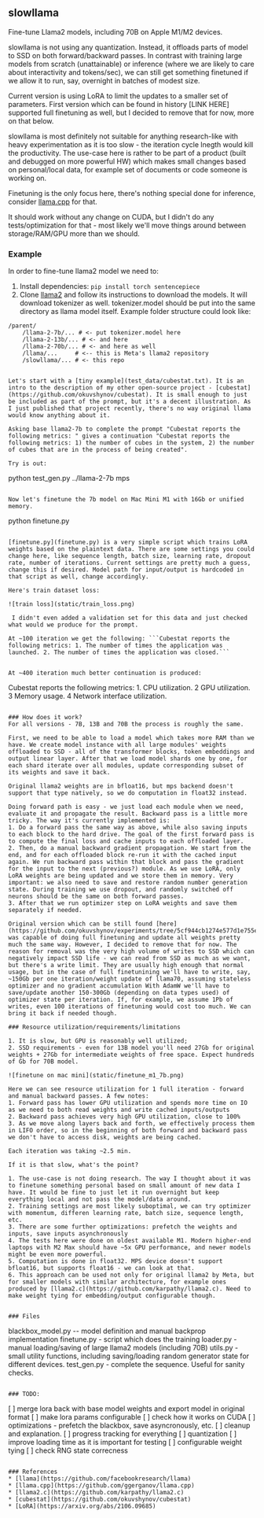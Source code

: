 ## slowllama

Fine-tune Llama2 models, including 70B on Apple M1/M2 devices.

slowllama is not using any quantization. Instead, it offloads parts of model to SSD on both forward/backward passes. In contrast with training large models from scratch (unattainable) or inference (where we are likely to care about interactivity and tokens/sec), we can still get something finetuned if we allow it to run, say, overnight in batches of modest size.

Current version is using LoRA to limit the updates to a smaller set of parameters. First version which can be found in history [LINK HERE] supported full finetuning as well, but I decided to remove that for now, more on that below.

slowllama is most definitely not suitable for anything research-like with heavy experimentation as it is too slow - the iteration cycle lnegth would kill the productivity. The use-case here is rather to be part of a product (built and debugged on more powerful HW) which makes small changes based on personal/local data, for example set of documents or code someone is working on.

Finetuning is the only focus here, there's nothing special done for inference, consider [llama.cpp](https://github.com/ggerganov/llama.cpp) for that.

It should work without any change on CUDA, but I didn't do any tests/optimization for that - most likely we'll move things around between storage/RAM/GPU more than we should.

### Example

In order to fine-tune llama2 model we need to:
1. Install dependencies: ```pip install torch sentencepiece``` 
2. Clone [llama2](https://github.com/facebookresearch/llama) and follow its instructions to download the models. It will download tokenizer as well. tokenizer.model should be put into the same directory as llama model itself. Example folder structure could look like:
```
/parent/
    /llama-2-7b/... # <- put tokenizer.model here
    /llama-2-13b/... # <- and here
    /llama-2-70b/... # <- and here as well
    /llama/...     # <-- this is Meta's llama2 repository
    /slowllama/... # <- this repo


Let's start with a [tiny example](test_data/cubestat.txt). It is an intro to the description of my other open-source project - [cubestat](https://github.com/okuvshynov/cubestat). It is small enough to just be included as part of the prompt, but it's a decent illustration. As I just published that project recently, there's no way original llama would know anything about it. 

Asking base llama2-7b to complete the prompt "Cubestat reports the following metrics: " gives a continuation "Cubestat reports the following metrics: 1) the number of cubes in the system, 2) the number of cubes that are in the process of being created". 

Try is out:
```
python test_gen.py ../llama-2-7b mps
```

Now let's finetune the 7b model on Mac Mini M1 with 16Gb or unified memory.

```
python finetune.py
```

[finetune.py](finetune.py) is a very simple script which trains LoRA weights based on the plaintext data. There are some settings you could change here, like sequence length, batch size, learning rate, dropout rate, number of iterations. Current settings are pretty much a guess, change this if desired. Model path for input/output is hardcoded in that script as well, change accordingly.

Here's train dataset loss:

![train loss](static/train_loss.png)

 I didn't even added a validation set for this data and just checked what would we produce for the prompt.

At ~100 iteration we get the following: ```Cubestat reports the following metrics: 1. The number of times the application was launched. 2. The number of times the application was closed.```


At ~400 iteration much better continuation is produced: 

```
Cubestat reports the following metrics: 1.
CPU utilization. 2
GPU utilization. 3
Memory usage. 4
Network interface utilization.
```

### How does it work?
For all versions - 7B, 13B and 70B the process is roughly the same.

First, we need to be able to load a model which takes more RAM than we have. We create model instance with all large modules' weights offloaded to SSD - all of the transformer blocks, token embeddings and output linear layer. After that we load model shards one by one, for each shard iterate over all modules, update corresponding subset of its weights and save it back. 

Original llama2 weights are in bfloat16, but mps backend doesn't support that type natively, so we do computation in float32 instead.

Doing forward path is easy - we just load each module when we need, evaluate it and propagate the result. Backward pass is a little more tricky. The way it's currently implemented is:
1. Do a forward pass the same way as above, while also saving inputs to each block to the hard drive. The goal of the first forward pass is to compute the final loss and cache inputs to each offloaded layer. 
2. Then, do a manual backward gradient propagation. We start from the end, and for each offloaded block re-run it with the cached input again. We run backward pass within that block and pass the gradient for the input to the next (previous?) module. As we use LoRA, only LoRA weights are being updated and we store them in memory. Very important: we also need to save and restore random number generation state. During training we use dropout, and randomly switched off neurons should be the same on both forward passes.
3. After that we run optimizer step on LoRA weights and save them separately if needed.

Original version which can be still found [here](https://github.com/okuvshynov/experiments/tree/5cf944cb1274e577d1e755e6ad1957190d286d9d/split_model) was capable of doing full finetuning and update all weights pretty much the same way. However, I decided to remove that for now. The reason for removal was the very high volume of writes to SSD which can negatively impact SSD life - we can read from SSD as much as we want, but there's a write limit. They are usually high enough that normal usage, but in the case of full finetunining we'll have to write, say, ~150Gb per one iteration/weight update of llama70, assuming stateless optimizer and no gradient accumulation With AdamW we'll have to save/update another 150-300Gb (depending on data types used) of optimizer state per iteration. If, for example, we assume 1Pb of writes, even 100 iterations of finetuning would cost too much. We can bring it back if needed though.

### Resource utilization/requirements/limitations

1. It is slow, but GPU is reasonably well utilized;
2. SSD requirements - even for 13B model you'll need 27Gb for original weights + 27Gb for intermediate weights of free space. Expect hundreds of Gb for 70B model.

![finetune on mac mini](static/finetune_m1_7b.png)

Here we can see resource utilization for 1 full iteration - forward and manual backward passes. A few notes:
1. Forward pass has lower GPU utilization and spends more time on IO as we need to both read weights and write cached inputs/outputs
2. Backward pass achieves very high GPU utilization, close to 100%
3. As we move along layers back and forth, we effectively process them in LIFO order, so in the beginning of both forward and backward pass we don't have to access disk, weights are being cached.

Each iteration was taking ~2.5 min. 

If it is that slow, what's the point?

1. The use-case is not doing research. The way I thought about it was to finetune something personal based on small amount of new data I have. It would be fine to just let it run overnight but keep everything local and not pass the model/data around.
2. Training settings are most likely suboptimal, we can try optimizer with momentum, differen learning rate, batch size, sequence length, etc.
3. There are some further optimizations: prefetch the weights and inputs, save inputs asynchronously
4. The tests here were done on oldest available M1. Modern higher-end laptops with M2 Max should have ~5x GPU performance, and newer models might be even more powerful.
5. Computation is done in float32. MPS device doesn't support bfloat16, but supports float16 - we can look at that. 
6. This approach can be used not only for original llama2 by Meta, but for smaller models with similar architecture, for example ones produced by [llama2.c](https://github.com/karpathy/llama2.c). Need to make weight tying for embedding/output configurable though.


### Files

```
blackbox_model.py -- model definition and manual backprop implementation
finetune.py - script which does the training
loader.py - manual loading/saving of large llama2 models (including 70B)
utils.py - small utility functions, including saving/loading random generator state for different devices.
test_gen.py - complete the sequence. Useful for sanity checks.

```

### TODO:
```
[ ] merge lora back with base model weights and export model in original format
[ ] make lora params configurable
[ ] check how it works on CUDA
[ ] optimizations - prefetch the blackbox, save asyncronously, etc.
[ ] cleanup and explanation.
[ ] progress tracking for everything
[ ] quantization
[ ] improve loading time as it is important for testing
[ ] configurable weight tying
[ ] check RNG state correcness
```

### References
* [llama](https://github.com/facebookresearch/llama)
* [llama.cpp](https://github.com/ggerganov/llama.cpp)
* [llama2.c](https://github.com/karpathy/llama2.c)
* [cubestat](https://github.com/okuvshynov/cubestat)
* [LoRA](https://arxiv.org/abs/2106.09685)